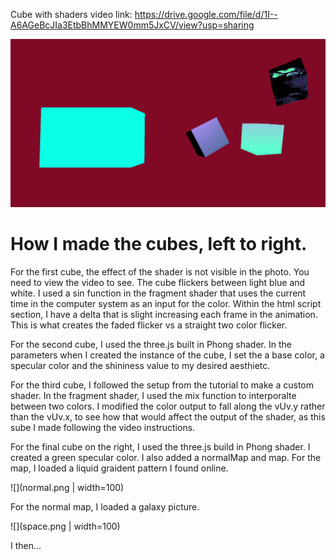 Cube with shaders video link: https://drive.google.com/file/d/1I--A6AGeBcJIa3EtbBhMMYEW0mm5JxCV/view?usp=sharing

![alt text](shaders.png "shaders")

# How I made the cubes, left to right.

For the first cube, the effect of the shader is not visible in the photo. You need to view the video to see. The cube flickers between light blue and white. I used a sin function in the fragment shader that uses the current time in the computer system as an input for the color. Within the html script section, I have a delta that is slight increasing each frame in the animation. This is what creates the faded flicker vs a straight two color flicker.

For the second cube, I used the three.js built in Phong shader. In the parameters when I created the instance of the cube, I set the a base color, a specular color and the shininess value to my desired aesthietc.

For the third cube, I followed the setup from the tutorial to make a custom shader. In the fragment shader, I used the mix function to interporalte between two colors. I modified the color output to fall along the vUv.y rather than the vUv.x, to see how that would affect the output of the shader, as this sube I made following the video instructions.

For the final cube on the right, I used the three.js build in Phong shader. I created a green specular color. I also added a normalMap and map. For the map, I loaded a liquid graident pattern I found online.

![](normal.png | width=100)

For the normal map, I loaded a galaxy picture.

![](space.png | width=100)

I then...